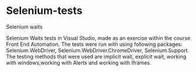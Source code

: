 # Selenium-tests
Selenium waits

Selenium Waits tests in Visual Studio, made as an exercise within the course Front End Automation. The tests were run with using following packages: Selenium.WebDriver, Selenium.WebDriver.ChromeDriver, Selenium.Support.
The testing methods that were used are implicit wait, explicit wait, working with windows,working with Alerts and working with Iframes. 
